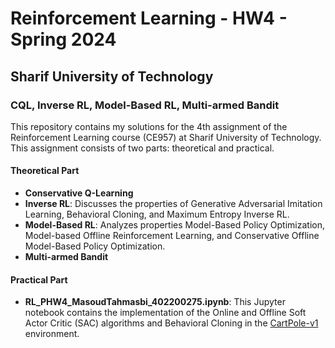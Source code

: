 # Reinforcement Learning - HW4 - Spring 2024
## Sharif University of Technology
### CQL, Inverse RL, Model-Based RL, Multi-armed Bandit

This repository contains my solutions for the 4th assignment of the Reinforcement Learning course (CE957) at Sharif University of Technology. This assignment consists of two parts: theoretical and practical.

#### Theoretical Part

- **Conservative Q-Learning**
- **Inverse RL**: Discusses the properties of Generative Adversarial Imitation Learning, Behavioral Cloning, and Maximum Entropy Inverse RL.
- **Model-Based RL**: Analyzes properties Model-Based Policy Optimization, Model-based Offline Reinforcement Learning, and Conservative Offline Model-Based Policy Optimization.
- **Multi-armed Bandit**

#### Practical Part

- **RL_PHW4_MasoudTahmasbi_402200275.ipynb**: This Jupyter notebook contains the implementation of the Online and Offline Soft Actor Critic (SAC) algorithms and Behavioral Cloning in the [CartPole-v1](https://www.gymlibrary.dev/environments/classic_control/cart_pole/) environment.
  
